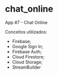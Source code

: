# chat_online

App #7 - Chat Online

Conceitos utilizados:

- Firebase;
- Google Sign In;
- Firebase Auth;
- Cloud Firestore;
- Cloud Storage;
- StreamBuilder